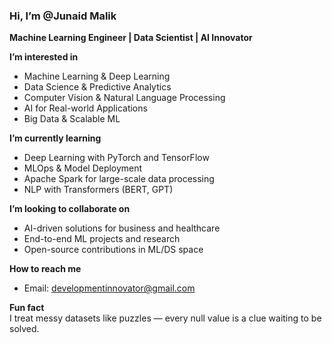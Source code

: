 ### Hi, I’m @Junaid Malik  
**Machine Learning Engineer | Data Scientist | AI Innovator**

**I’m interested in**  
- Machine Learning & Deep Learning  
- Data Science & Predictive Analytics  
- Computer Vision & Natural Language Processing  
- AI for Real-world Applications  
- Big Data & Scalable ML  

**I’m currently learning**  
- Deep Learning with PyTorch and TensorFlow  
- MLOps & Model Deployment  
- Apache Spark for large-scale data processing  
- NLP with Transformers (BERT, GPT)  

**I’m looking to collaborate on**  
- AI-driven solutions for business and healthcare  
- End-to-end ML projects and research  
- Open-source contributions in ML/DS space  

**How to reach me**  
- Email: developmentinnovator@gmail.com  

**Fun fact**  
I treat messy datasets like puzzles — every null value is a clue waiting to be solved.

